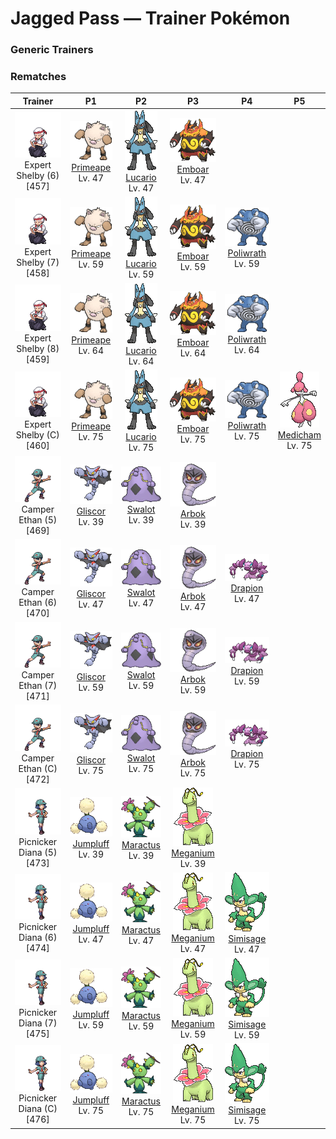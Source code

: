 # Jagged Pass — Trainer Pokémon

### Generic Trainers

### Rematches

| Trainer | P1 | P2 | P3 | P4 | P5 |
|:-------:|:--:|:--:|:--:|:--:|:--:|
| ![Expert Shelby (6)](../../assets/trainers/expert.png "Expert Shelby (6)")<br>Expert Shelby (6) [457] | <div class="sprite-cell">![Primeape](../../assets/sprites/primeape/front.gif "Primeape: When Primeape becomes furious, its blood circulation is boosted. In turn, its muscles are made even stronger. However, it also becomes much less intelligent at the same time.")<br>[Primeape](../../pokemon/primeape.md)<br>Lv. 47</div> | <div class="sprite-cell">![Lucario](../../assets/sprites/lucario/front.gif "Lucario: By reading the auras of all things, it can tell how others are feeling from over half a mile away.")<br>[Lucario](../../pokemon/lucario.md)<br>Lv. 47</div> | <div class="sprite-cell">![Emboar](../../assets/sprites/emboar/front.gif "Emboar: It has mastered fast and powerful fighting moves. It grows a beard of fire.")<br>[Emboar](../../pokemon/emboar.md)<br>Lv. 47</div> |
| ![Expert Shelby (7)](../../assets/trainers/expert.png "Expert Shelby (7)")<br>Expert Shelby (7) [458] | <div class="sprite-cell">![Primeape](../../assets/sprites/primeape/front.gif "Primeape: When Primeape becomes furious, its blood circulation is boosted. In turn, its muscles are made even stronger. However, it also becomes much less intelligent at the same time.")<br>[Primeape](../../pokemon/primeape.md)<br>Lv. 59</div> | <div class="sprite-cell">![Lucario](../../assets/sprites/lucario/front.gif "Lucario: By reading the auras of all things, it can tell how others are feeling from over half a mile away.")<br>[Lucario](../../pokemon/lucario.md)<br>Lv. 59</div> | <div class="sprite-cell">![Emboar](../../assets/sprites/emboar/front.gif "Emboar: It has mastered fast and powerful fighting moves. It grows a beard of fire.")<br>[Emboar](../../pokemon/emboar.md)<br>Lv. 59</div> | <div class="sprite-cell">![Poliwrath](../../assets/sprites/poliwrath/front.gif "Poliwrath: Poliwrath’s highly developed, brawny muscles never grow fatigued, however much it exercises. It is so tirelessly strong, this Pokémon can swim back and forth across the ocean without effort.")<br>[Poliwrath](../../pokemon/poliwrath.md)<br>Lv. 59</div> |
| ![Expert Shelby (8)](../../assets/trainers/expert.png "Expert Shelby (8)")<br>Expert Shelby (8) [459] | <div class="sprite-cell">![Primeape](../../assets/sprites/primeape/front.gif "Primeape: When Primeape becomes furious, its blood circulation is boosted. In turn, its muscles are made even stronger. However, it also becomes much less intelligent at the same time.")<br>[Primeape](../../pokemon/primeape.md)<br>Lv. 64</div> | <div class="sprite-cell">![Lucario](../../assets/sprites/lucario/front.gif "Lucario: By reading the auras of all things, it can tell how others are feeling from over half a mile away.")<br>[Lucario](../../pokemon/lucario.md)<br>Lv. 64</div> | <div class="sprite-cell">![Emboar](../../assets/sprites/emboar/front.gif "Emboar: It has mastered fast and powerful fighting moves. It grows a beard of fire.")<br>[Emboar](../../pokemon/emboar.md)<br>Lv. 64</div> | <div class="sprite-cell">![Poliwrath](../../assets/sprites/poliwrath/front.gif "Poliwrath: Poliwrath’s highly developed, brawny muscles never grow fatigued, however much it exercises. It is so tirelessly strong, this Pokémon can swim back and forth across the ocean without effort.")<br>[Poliwrath](../../pokemon/poliwrath.md)<br>Lv. 64</div> |
| ![Expert Shelby (C)](../../assets/trainers/expert.png "Expert Shelby (C)")<br>Expert Shelby (C) [460] | <div class="sprite-cell">![Primeape](../../assets/sprites/primeape/front.gif "Primeape: When Primeape becomes furious, its blood circulation is boosted. In turn, its muscles are made even stronger. However, it also becomes much less intelligent at the same time.")<br>[Primeape](../../pokemon/primeape.md)<br>Lv. 75</div> | <div class="sprite-cell">![Lucario](../../assets/sprites/lucario/front.gif "Lucario: By reading the auras of all things, it can tell how others are feeling from over half a mile away.")<br>[Lucario](../../pokemon/lucario.md)<br>Lv. 75</div> | <div class="sprite-cell">![Emboar](../../assets/sprites/emboar/front.gif "Emboar: It has mastered fast and powerful fighting moves. It grows a beard of fire.")<br>[Emboar](../../pokemon/emboar.md)<br>Lv. 75</div> | <div class="sprite-cell">![Poliwrath](../../assets/sprites/poliwrath/front.gif "Poliwrath: Poliwrath’s highly developed, brawny muscles never grow fatigued, however much it exercises. It is so tirelessly strong, this Pokémon can swim back and forth across the ocean without effort.")<br>[Poliwrath](../../pokemon/poliwrath.md)<br>Lv. 75</div> | <div class="sprite-cell">![Medicham](../../assets/sprites/medicham/front.gif "Medicham: Through the power of meditation, Medicham developed its sixth sense. It gained the ability to use psychokinetic powers. This Pokémon is known to meditate for a whole month without eating.")<br>[Medicham](../../pokemon/medicham.md)<br>Lv. 75</div> |
| ![Camper Ethan (5)](../../assets/trainers/camper.png "Camper Ethan (5)")<br>Camper Ethan (5) [469] | <div class="sprite-cell">![Gliscor](../../assets/sprites/gliscor/front.gif "Gliscor: Its flight is soundless. It uses its lengthy tail to carry off its prey... Then its elongated fangs do the rest.")<br>[Gliscor](../../pokemon/gliscor.md)<br>Lv. 39</div> | <div class="sprite-cell">![Swalot](../../assets/sprites/swalot/front.gif "Swalot: Swalot has no teeth, so what it eats, it swallows whole, no matter what. Its cavernous mouth yawns widely. An automobile tire could easily fit inside this Pokémon’s mouth.")<br>[Swalot](../../pokemon/swalot.md)<br>Lv. 39</div> | <div class="sprite-cell">![Arbok](../../assets/sprites/arbok/front.gif "Arbok: This Pokémon is terrifically strong in order to constrict things with its body. It can even flatten steel oil drums. Once Arbok wraps its body around its foe, escaping its crunching embrace is impossible.")<br>[Arbok](../../pokemon/arbok.md)<br>Lv. 39</div> |
| ![Camper Ethan (6)](../../assets/trainers/camper.png "Camper Ethan (6)")<br>Camper Ethan (6) [470] | <div class="sprite-cell">![Gliscor](../../assets/sprites/gliscor/front.gif "Gliscor: Its flight is soundless. It uses its lengthy tail to carry off its prey... Then its elongated fangs do the rest.")<br>[Gliscor](../../pokemon/gliscor.md)<br>Lv. 47</div> | <div class="sprite-cell">![Swalot](../../assets/sprites/swalot/front.gif "Swalot: Swalot has no teeth, so what it eats, it swallows whole, no matter what. Its cavernous mouth yawns widely. An automobile tire could easily fit inside this Pokémon’s mouth.")<br>[Swalot](../../pokemon/swalot.md)<br>Lv. 47</div> | <div class="sprite-cell">![Arbok](../../assets/sprites/arbok/front.gif "Arbok: This Pokémon is terrifically strong in order to constrict things with its body. It can even flatten steel oil drums. Once Arbok wraps its body around its foe, escaping its crunching embrace is impossible.")<br>[Arbok](../../pokemon/arbok.md)<br>Lv. 47</div> | <div class="sprite-cell">![Drapion](../../assets/sprites/drapion/front.gif "Drapion: It has the power in its clawed arms to make scrap of a car. The tips of its claws release poison.")<br>[Drapion](../../pokemon/drapion.md)<br>Lv. 47</div> |
| ![Camper Ethan (7)](../../assets/trainers/camper.png "Camper Ethan (7)")<br>Camper Ethan (7) [471] | <div class="sprite-cell">![Gliscor](../../assets/sprites/gliscor/front.gif "Gliscor: Its flight is soundless. It uses its lengthy tail to carry off its prey... Then its elongated fangs do the rest.")<br>[Gliscor](../../pokemon/gliscor.md)<br>Lv. 59</div> | <div class="sprite-cell">![Swalot](../../assets/sprites/swalot/front.gif "Swalot: Swalot has no teeth, so what it eats, it swallows whole, no matter what. Its cavernous mouth yawns widely. An automobile tire could easily fit inside this Pokémon’s mouth.")<br>[Swalot](../../pokemon/swalot.md)<br>Lv. 59</div> | <div class="sprite-cell">![Arbok](../../assets/sprites/arbok/front.gif "Arbok: This Pokémon is terrifically strong in order to constrict things with its body. It can even flatten steel oil drums. Once Arbok wraps its body around its foe, escaping its crunching embrace is impossible.")<br>[Arbok](../../pokemon/arbok.md)<br>Lv. 59</div> | <div class="sprite-cell">![Drapion](../../assets/sprites/drapion/front.gif "Drapion: It has the power in its clawed arms to make scrap of a car. The tips of its claws release poison.")<br>[Drapion](../../pokemon/drapion.md)<br>Lv. 59</div> |
| ![Camper Ethan (C)](../../assets/trainers/camper.png "Camper Ethan (C)")<br>Camper Ethan (C) [472] | <div class="sprite-cell">![Gliscor](../../assets/sprites/gliscor/front.gif "Gliscor: Its flight is soundless. It uses its lengthy tail to carry off its prey... Then its elongated fangs do the rest.")<br>[Gliscor](../../pokemon/gliscor.md)<br>Lv. 75</div> | <div class="sprite-cell">![Swalot](../../assets/sprites/swalot/front.gif "Swalot: Swalot has no teeth, so what it eats, it swallows whole, no matter what. Its cavernous mouth yawns widely. An automobile tire could easily fit inside this Pokémon’s mouth.")<br>[Swalot](../../pokemon/swalot.md)<br>Lv. 75</div> | <div class="sprite-cell">![Arbok](../../assets/sprites/arbok/front.gif "Arbok: This Pokémon is terrifically strong in order to constrict things with its body. It can even flatten steel oil drums. Once Arbok wraps its body around its foe, escaping its crunching embrace is impossible.")<br>[Arbok](../../pokemon/arbok.md)<br>Lv. 75</div> | <div class="sprite-cell">![Drapion](../../assets/sprites/drapion/front.gif "Drapion: It has the power in its clawed arms to make scrap of a car. The tips of its claws release poison.")<br>[Drapion](../../pokemon/drapion.md)<br>Lv. 75</div> |
| ![Picnicker Diana (5)](../../assets/trainers/picnicker.png "Picnicker Diana (5)")<br>Picnicker Diana (5) [473] | <div class="sprite-cell">![Jumpluff](../../assets/sprites/jumpluff/front.gif "Jumpluff: Jumpluff rides warm southern winds to cross the sea and fly to foreign lands. The Pokémon descends to the ground when it encounters cold air while it is floating.")<br>[Jumpluff](../../pokemon/jumpluff.md)<br>Lv. 39</div> | <div class="sprite-cell">![Maractus](../../assets/sprites/maractus/front.gif "Maractus: Arid regions are their habitat. They move rhythmically, making a sound similar to maracas.")<br>[Maractus](../../pokemon/maractus.md)<br>Lv. 39</div> | <div class="sprite-cell">![Meganium](../../assets/sprites/meganium/front.gif "Meganium: The fragrance of Meganium’s flower soothes and calms emotions. In battle, this Pokémon gives off more of its becalming scent to blunt the foe’s fighting spirit.")<br>[Meganium](../../pokemon/meganium.md)<br>Lv. 39</div> |
| ![Picnicker Diana (6)](../../assets/trainers/picnicker.png "Picnicker Diana (6)")<br>Picnicker Diana (6) [474] | <div class="sprite-cell">![Jumpluff](../../assets/sprites/jumpluff/front.gif "Jumpluff: Jumpluff rides warm southern winds to cross the sea and fly to foreign lands. The Pokémon descends to the ground when it encounters cold air while it is floating.")<br>[Jumpluff](../../pokemon/jumpluff.md)<br>Lv. 47</div> | <div class="sprite-cell">![Maractus](../../assets/sprites/maractus/front.gif "Maractus: Arid regions are their habitat. They move rhythmically, making a sound similar to maracas.")<br>[Maractus](../../pokemon/maractus.md)<br>Lv. 47</div> | <div class="sprite-cell">![Meganium](../../assets/sprites/meganium/front.gif "Meganium: The fragrance of Meganium’s flower soothes and calms emotions. In battle, this Pokémon gives off more of its becalming scent to blunt the foe’s fighting spirit.")<br>[Meganium](../../pokemon/meganium.md)<br>Lv. 47</div> | <div class="sprite-cell">![Simisage](../../assets/sprites/simisage/front.gif "Simisage: Ill tempered, it fights by swinging its barbed tail around wildly. The leaf growing on its head is very bitter.")<br>[Simisage](../../pokemon/simisage.md)<br>Lv. 47</div> |
| ![Picnicker Diana (7)](../../assets/trainers/picnicker.png "Picnicker Diana (7)")<br>Picnicker Diana (7) [475] | <div class="sprite-cell">![Jumpluff](../../assets/sprites/jumpluff/front.gif "Jumpluff: Jumpluff rides warm southern winds to cross the sea and fly to foreign lands. The Pokémon descends to the ground when it encounters cold air while it is floating.")<br>[Jumpluff](../../pokemon/jumpluff.md)<br>Lv. 59</div> | <div class="sprite-cell">![Maractus](../../assets/sprites/maractus/front.gif "Maractus: Arid regions are their habitat. They move rhythmically, making a sound similar to maracas.")<br>[Maractus](../../pokemon/maractus.md)<br>Lv. 59</div> | <div class="sprite-cell">![Meganium](../../assets/sprites/meganium/front.gif "Meganium: The fragrance of Meganium’s flower soothes and calms emotions. In battle, this Pokémon gives off more of its becalming scent to blunt the foe’s fighting spirit.")<br>[Meganium](../../pokemon/meganium.md)<br>Lv. 59</div> | <div class="sprite-cell">![Simisage](../../assets/sprites/simisage/front.gif "Simisage: Ill tempered, it fights by swinging its barbed tail around wildly. The leaf growing on its head is very bitter.")<br>[Simisage](../../pokemon/simisage.md)<br>Lv. 59</div> |
| ![Picnicker Diana (C)](../../assets/trainers/picnicker.png "Picnicker Diana (C)")<br>Picnicker Diana (C) [476] | <div class="sprite-cell">![Jumpluff](../../assets/sprites/jumpluff/front.gif "Jumpluff: Jumpluff rides warm southern winds to cross the sea and fly to foreign lands. The Pokémon descends to the ground when it encounters cold air while it is floating.")<br>[Jumpluff](../../pokemon/jumpluff.md)<br>Lv. 75</div> | <div class="sprite-cell">![Maractus](../../assets/sprites/maractus/front.gif "Maractus: Arid regions are their habitat. They move rhythmically, making a sound similar to maracas.")<br>[Maractus](../../pokemon/maractus.md)<br>Lv. 75</div> | <div class="sprite-cell">![Meganium](../../assets/sprites/meganium/front.gif "Meganium: The fragrance of Meganium’s flower soothes and calms emotions. In battle, this Pokémon gives off more of its becalming scent to blunt the foe’s fighting spirit.")<br>[Meganium](../../pokemon/meganium.md)<br>Lv. 75</div> | <div class="sprite-cell">![Simisage](../../assets/sprites/simisage/front.gif "Simisage: Ill tempered, it fights by swinging its barbed tail around wildly. The leaf growing on its head is very bitter.")<br>[Simisage](../../pokemon/simisage.md)<br>Lv. 75</div> |

